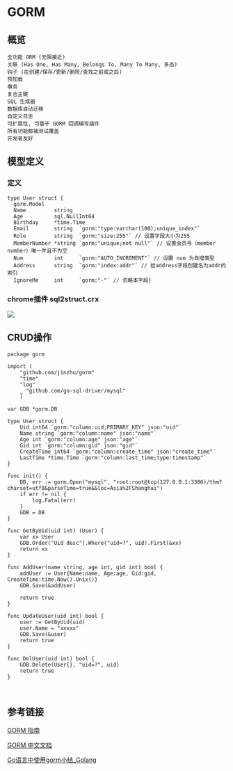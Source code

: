 # GORM

## 概览

```
全功能 ORM (无限接近)
关联 (Has One, Has Many, Belongs To, Many To Many, 多态)
钩子 (在创建/保存/更新/删除/查找之前或之后)
预加载
事务
复合主键
SQL 生成器
数据库自动迁移
自定义日志
可扩展性, 可基于 GORM 回调编写插件
所有功能都被测试覆盖
开发者友好
```

## 模型定义
### 定义
```
type User struct {
  gorm.Model
  Name         string
  Age          sql.NullInt64
  Birthday     *time.Time
  Email        string  `gorm:"type:varchar(100);unique_index"`
  Role         string  `gorm:"size:255"` // 设置字段大小为255
  MemberNumber *string `gorm:"unique;not null"` // 设置会员号（member number）唯一并且不为空
  Num          int     `gorm:"AUTO_INCREMENT"` // 设置 num 为自增类型
  Address      string  `gorm:"index:addr"` // 给address字段创建名为addr的索引
  IgnoreMe     int     `gorm:"-"` // 忽略本字段}
```

### chrome插件 sql2struct.crx
![](https://raw.githubusercontent.com/huamaotang/techspace/master/images/sql2struct.png)

## CRUD操作
```
package gorm

import (
	"github.com/jinzhu/gorm"
	"time"
	"log"
	_ "github.com/go-sql-driver/mysql"
	)

var GDB *gorm.DB

type User struct {
	Uid int64 `gorm:"column:uid;PRIMARY_KEY" json:"uid"`
	Name string `gorm:"column:name" json:"name"`
	Age int `gorm:"column:age" json:"age"`
	Gid int `gorm:"column:gid" json:"gid"`
	CreateTime int64 `gorm:"column:create_time" json:"create_time"`
	LastTime *time.Time `gorm:"column:last_time;type:timestamp"`
}

func init() {
	DB, err := gorm.Open("mysql", "root:root@tcp(127.0.0.1:3306)/thm?charset=utf8&parseTime=true&&loc=Asia%2FShanghai")
	if err != nil {
		log.Fatal(err)
	}
	GDB = DB
}

func GetByUid(uid int) (User) {
	var xx User
	GDB.Order("Uid desc").Where("uid=?", uid).First(&xx)
	return xx
}

func AddUser(name string, age int, gid int) bool {
	addUser := User{Name:name, Age:age, Gid:gid, CreateTime:time.Now().Unix()}
	GDB.Save(&addUser)

	return true
}

func UpdateUser(uid int) bool {
	user := GetByUid(uid)
	user.Name = "xxxxx"
	GDB.Save(&user)
	return true
}

func DelUser(uid int) bool {
	GDB.Delete(User{}, "uid=?", uid)
	return true
}



```

## 参考链接
[GORM 指南](http://gorm.io/zh_CN/docs/)

[GORM 中文文档](http://gorm.book.jasperxu.com)

[Go语言中使用gorm小结_Golang](https://yq.aliyun.com/ziliao/92405)
